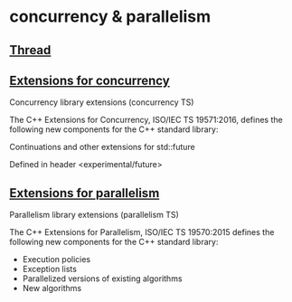 # concurrency & parallelism

## [Thread](https://en.wikipedia.org/wiki/Thread_(computing))

## [Extensions for concurrency](http://en.cppreference.com/w/cpp/experimental/concurrency)
Concurrency library extensions  (concurrency TS)

The C++ Extensions for Concurrency, ISO/IEC TS 19571:2016, defines the following new components for the C++ standard library:

Continuations and other extensions for std::future

Defined in header <experimental/future>

## [Extensions for parallelism](http://en.cppreference.com/w/cpp/experimental/parallelism)
Parallelism library extensions  (parallelism TS)

The C++ Extensions for Parallelism, ISO/IEC TS 19570:2015 defines the following new components for the C++ standard library:

- Execution policies  
- Exception lists  
- Parallelized versions of existing algorithms  
- New algorithms  
